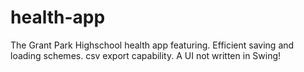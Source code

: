 # health-app
The Grant Park Highschool health app featuring. Efficient saving and loading schemes. csv export capability. A UI not written in Swing!
  
